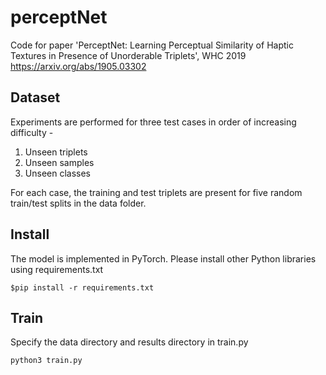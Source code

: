 # perceptNet
Code for paper 'PerceptNet: Learning Perceptual Similarity of Haptic Textures in Presence of Unorderable Triplets', WHC 2019
https://arxiv.org/abs/1905.03302

## Dataset

Experiments are performed for three test cases in order of increasing difficulty -
1. Unseen triplets
2. Unseen samples
3. Unseen classes

For each case, the training and test triplets are present for five random train/test splits in the data folder.

## Install
The model is implemented in PyTorch. Please install other Python libraries using requirements.txt

`$pip install -r requirements.txt`

## Train

Specify the data directory and results directory in train.py

`python3 train.py`
